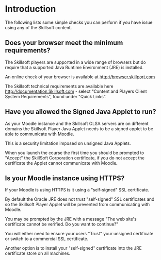 
# Introduction #
The following lists some simple checks you can perform if you have issue using any of the Skillsoft content.

## Does your browser meet the minimum requirements? ##
The Skillsoft players are supported in a wide range of browsers but do require that a supported Java Runtime Environment (JRE) is installed.

An online check of your browser is available at http://browser.skillport.com

The Skillsoft technical requirements are available here http://documentation.Skillsoft.com - select "Content and Players Client System Requirements", found under "Quick Links".

## Have you allowed the Signed Java Applet to run? ##
As your Moodle instance and the Skillsoft OLSA servers are on different domains the Skillsoft Player Java Applet needs to be a signed applet to be able to communicate with Moodle.

This is a security limitation imposed on unsigned Java Applets.

When you launch the course the first time you should be prompted to "Accept" the SkillSoft Corporation certificate, if you do not accept the certificate the Applet cannot communicate with Moodle.

## Is your Moodle instance using HTTPS? ##
If your Moodle is using HTTPS is it using a "self-signed" SSL certificate.

By default the Oracle JRE does not trust "self-signed" SSL certificates and so the Skillsoft Player Applet will be prevented from communicating with Moodle.

You may be prompted by the JRE with a message "The web site's certificate cannot be verified. Do you want to continue?"

You will either need to ensure your users "Trust" your unsigned certificate or switch to a commercial SSL certificate.

Another option is to install your "self-signed" certificate into the JRE certificate store on all machines.


